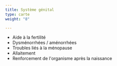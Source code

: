```yaml
---
title: Système génital
type: carte
weight: "8"

---
```

* Aide à la fertilité
* Dysménorrhées / aménorrhées
* Troubles liés à la ménopause
* Allaitement
* Renforcement de l'organisme après la naissance
